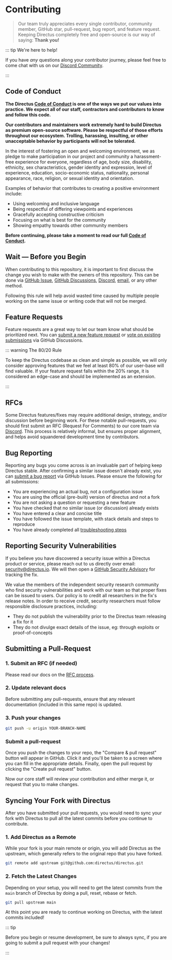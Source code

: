 # Contributing

> Our team truly appreciates every single contributor, community member, GitHub star, pull-request, bug report, and
> feature request. Keeping Directus completely free and open-source is our way of saying: **Thank you!**

::: tip We're here to help!

If you have _any_ questions along your contributor journey, please feel free to come chat with us on our
[Discord Community](https://directus.chat).

:::

## Code of Conduct

**The Directus [Code of Conduct](https://github.com/directus/directus/blob/main/code_of_conduct.md) is one of the ways
we put our values into practice. We expect all of our staff, contractors and contributors to know and follow this
code.**

**Our contributors and maintainers work extremely hard to build Directus as premium open-source software. Please be
respectful of those efforts throughout our ecosystem. Trolling, harassing, insulting, or other unacceptable behavior by
participants will not be tolerated.**

In the interest of fostering an open and welcoming environment, we as pledge to make participation in our project and
community a harassment-free experience for everyone, regardless of age, body size, disability, ethnicity, sex
characteristics, gender identity and expression, level of experience, education, socio-economic status, nationality,
personal appearance, race, religion, or sexual identity and orientation.

Examples of behavior that contributes to creating a positive environment include:

- Using welcoming and inclusive language
- Being respectful of differing viewpoints and experiences
- Gracefully accepting constructive criticism
- Focusing on what is best for the community
- Showing empathy towards other community members

**Before continuing, please take a moment to read our full
[Code of Conduct](https://github.com/directus/directus/blob/main/contributing.md).**

## Wait — Before you Begin

When contributing to this repository, it is important to first discuss the change you wish to make with the owners of
this repository. This can be done via [GitHub Issue](https://github.com/directus/directus/issues),
[GitHub Discussions](https://github.com/directus/directus/discussions), [Discord](https://directus.chat),
[email](mailto:info@directus.io), or any other method.

Following this rule will help avoid wasted time caused by multiple people working on the same issue or writing code that
will not be merged.

## Feature Requests

Feature requests are a great way to let our team know what should be prioritized next. You can
[submit a new feature request](https://github.com/directus/directus/discussions/new) or
[vote on existing submissions](https://github.com/directus/directus/discussions) via GitHub Discussions.

::: warning The 80/20 Rule

To keep the Directus codebase as clean and simple as possible, we will only consider approving features that we feel at
least 80% of our user-base will find valuable. If your feature request falls within the 20% range, it is considered an
edge-case and should be implemented as an extension.

:::

## RFCs

Some Directus features/fixes may require additional design, strategy, and/or discussion before beginning work. For these
notable pull-requests, you should first submit an RFC (Request For Comments) to our core team via
[Discord](https://directus.chat). This process is relatively informal, but ensures proper alignment, and helps avoid
squandered development time by contributors.

## Bug Reporting

Reporting any bugs you come across is an invaluable part of helping keep Directus stable. After confirming a similar
issue doesn't already exist, you can [submit a bug report](https://github.com/directus/directus/issues/new) via GitHub
Issues. Please ensure the following for all submissions:

- You are experiencing an actual bug, not a configuration issue
- You are using the official (pre-built) version of directus and not a fork
- You are not asking a question or requesting a new feature
- You have checked that no similar issue (or discussion) already exists
- You have entered a clear and concise title
- You have followed the issue template, with stack details and steps to reproduce
- You have already completed all [troubleshooting steps](/getting-started/support#troubleshooting-steps)

## Reporting Security Vulnerabilities

If you believe you have discovered a security issue within a Directus product or service, please reach out to us
directly over email: [security@directus.io](mailto:security@directus.io). We will then open a
[GitHub Security Advisory](https://github.com/directus/directus/security/advisories) for tracking the fix.

We value the members of the independent security research community who find security vulnerabilities and work with our
team so that proper fixes can be issued to users. Our policy is to credit all researchers in the fix's release notes. In
order to receive credit, security researchers must follow responsible disclosure practices, including:

- They do not publish the vulnerability prior to the Directus team releasing a fix for it
- They do not divulge exact details of the issue, eg: through exploits or proof-of-concepts

## Submitting a Pull-Request

### 1. Submit an RFC (if needed)

Please read our docs on the [RFC process](#rfcs).

### 2. Update relevant docs

Before submitting any pull-requests, ensure that any relevant documentation (included in this same repo) is updated.

### 3. Push your changes

```bash
git push -u origin YOUR-BRANCH-NAME
```

### Submit a pull-request

Once you push the changes to your repo, the "Compare & pull request" button will appear in GitHub. Click it and you'll
be taken to a screen where you can fill in the appropriate details. Finally, open the pull request by clicking the
"Create pull request" button.

Now our core staff will review your contribution and either merge it, or request that you to make changes.

## Syncing Your Fork with Directus

After you have submitted your pull requests, you would need to sync your fork with Directus to pull all the latest
commits before you continue to contribute.

### 1. Add Directus as a Remote

While your fork is your main remote or origin, you will add Directus as the upstream, which generally refers to the
original repo that you have forked.

```bash
git remote add upstream git@github.com:directus/directus.git
```

### 2. Fetch the Latest Changes

Depending on your setup, you will need to get the latest commits from the `main` branch of Directus by doing a pull,
reset, rebase or fetch.

```bash
git pull upstream main
```

At this point you are ready to continue working on Directus, with the latest commits included!

::: tip

Before you begin or resume development, be sure to always sync, if you are going to submit a pull request with your
changes!

:::
